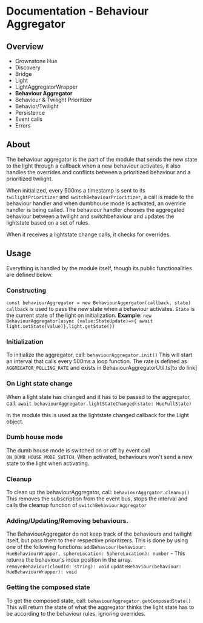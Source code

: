 # Documentation - Behaviour Aggregator
## Overview
 - Crownstone Hue  
 - Discovery
 - Bridge
 - Light 
 - LightAggregatorWrapper
 - **Behaviour Aggregator** 
 - Behaviour & Twilight Prioritizer 
 - Behavior/Twilight 
 - Persistence 
 - Event calls
 - Errors

## About
The behaviour aggregator is the part of the module that sends the new state to the light through a callback when a new behaviour activates, it also handles the overrides and conflicts between a prioritized behaviour and a prioritized twilight.

When initialized, every 500ms a timestamp is sent to its `twilightPrioritizer` and `switchBehaviourPrioritizer`, a call is made to the behaviour handler and when dumbhouse mode is activated, an override handler is being called.
The behaviour handler chooses the aggregated behaviour between a twilight and switchbehaviour and updates the lightstate based on a set of rules.

When it receives a lightstate change calls, it checks for overrides.
  
## Usage
Everything is handled by the module itself, though its public functionalities are defined below.
### Constructing
`const behaviourAggregator = new BehaviourAggergator(callback, state)`
`callback` is used to pass the new state when a behaviour activates.
`State` is the current state of the light on initialization.
**Example:**
`new BehaviourAggregator(async (value:StateUpdate)=>{ await light.setState(value)},light.getState())`

### Initialization
To initialize the aggregator, call:
`behaviourAggregator.init()`
This will start an interval that calls every 500ms a loop function.
The rate is defined as `AGGREGATOR_POLLING_RATE` and exists in BehaviourAggregatorUtil.ts[to do link]
 
### On Light state change
When a light state has changed and it has to be passed to the aggregator, call:
`await behaviourAggregator.lightStateChanged(state: HueFullState)`

In the module this is used as the lightstate changed callback for the Light object.

### Dumb house mode
The dumb house mode is switched on or off by event call `ON_DUMB_HOUSE_MODE_SWITCH`.
When activated, behaviours won't send a new state to the light when activating.
 
### Cleanup
To clean up the behaviourAggregator, call:
`behaviourAggrgator.cleanup()`
This removes the subscription from the event bus, stops the interval and calls the cleanup function of `switchBehaviourAggregator`

### Adding/Updating/Removing behaviours.
The BehaviourAggregator do not keep track of the behaviours and twilight itself, but pass them to their respective prioritizers.
This is done by using one of the following functions:
`addBehaviour(behaviour: HueBehaviourWrapper, sphereLocation: SphereLocation): number` - This returns the behaviour's index position in the array.
`removeBehaviour(cloudId: string): void`
`updateBehaviour(behaviour: HueBehaviourWrapper): void`

### Getting the composed state
To get the composed state, call:
`behaviourAggregator.getComposedState()`
This will return the state of what the aggregator thinks the light state has to be according to the behaviour rules, ignoring overrides.
